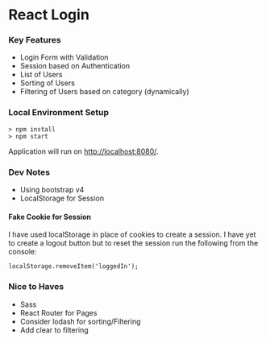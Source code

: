 # React Login

### Key Features
- Login Form with Validation
- Session based on Authentication
- List of Users
- Sorting of Users
- Filtering of Users based on category (dynamically)

### Local Environment Setup

```
> npm install
> npm start
```

Application will run on [http://localhost:8080/](http://localhost:8080/).

### Dev Notes
- Using bootstrap v4
- LocalStorage for Session

#### Fake Cookie for Session
I have used localStorage in place of cookies to create a session. I have yet to create a logout button but to reset the session run the following from the console:

```
localStorage.removeItem('loggedIn');
```

### Nice to Haves
- Sass
- React Router for Pages
- Consider lodash for sorting/Filtering
- Add clear to filtering
